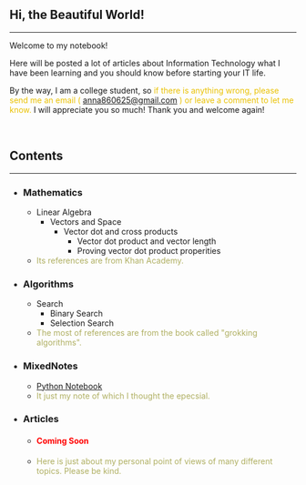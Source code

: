 <style>
.highlight1{
    color: #EAC100;
}
.highlight2{
    color: #AFAF61;
}
.comingsoon{
    color: red;
}
</style>

## Hi, the Beautiful World!
---
Welcome to my notebook!

Here will be posted a lot of articles about Information Technology what I have been learning and you should know before starting your IT life.

By the way, I am a college student, so <font class="highlight1">if there is anything wrong, please send me an email (</font> <anna860625@gmail.com> <font class="highlight1">) or leave a comment to let me know.</font> I will appreciate you so much! Thank you and welcome again!

<br/>

## Contents
---
* ### Mathematics
    * Linear Algebra
      * Vectors and Space
        - Vector dot and cross products
          - Vector dot product and vector length
          - Proving vector dot product properities

    - <font class="highlight2">Its references are from Khan Academy.</font>

* ### Algorithms
    * Search
       * Binary Search
       * Selection Search

    - <font class="highlight2">The most of references are from the book called "grokking algorithms".</font>

* ### MixedNotes
    * [Python Notebook](mixednotes/Python.md)

    - <font class="highlight2">It just my note of which I thought the epecsial.</font>

* ### Articles
    * <h4><font class="comingsoon">Coming Soon</font></h4>

    - <font class="highlight2">Here is just about my personal point of views of many different topics. Please be kind.</font>

<!--
### Python

Markdown is a lightweight and easy-to-use syntax for styling your writing. It includes conventions for

```markdown
Syntax highlighted code block

# Header 1
## Header 2
### Header 3

- Bulleted
- List

1. Numbered
2. List

**Bold** and _Italic_ and `Code` text

[Link](url) and ![Image](src)
```

For more details see [GitHub Flavored Markdown](https://guides.github.com/features/mastering-markdown/).

### Jekyll Themes

Your Pages site will use the layout and styles from the Jekyll theme you have selected in your [repository settings](https://github.com/anna0625/QuantumAnna/settings). The name of this theme is saved in the Jekyll `_config.yml` configuration file.

### Support or Contact

Having trouble with Pages? Check out our [documentation](https://help.github.com/categories/github-pages-basics/) or [contact support](https://github.com/contact) and we’ll help you sort it out.

-->